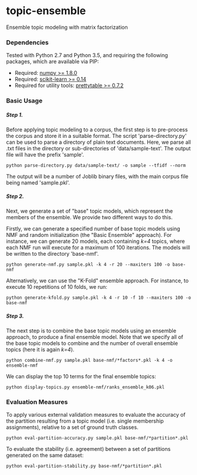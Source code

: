 topic-ensemble
===============

Ensemble topic modeling with matrix factorization

### Dependencies
Tested with Python 2.7 and Python 3.5, and requiring the following packages, which are available via PIP:

* Required: [numpy >= 1.8.0](http://www.numpy.org/)
* Required: [scikit-learn >= 0.14](http://scikit-learn.org/stable/)
* Required for utility tools: [prettytable >= 0.7.2](https://code.google.com/p/prettytable/)

### Basic Usage
##### Step 1. 
Before applying topic modeling to a corpus, the first step is to pre-process the corpus and store it in a suitable format. The script 'parse-directory.py' can be used to parse a directory of plain text documents. Here, we parse all .txt files in the directory or sub-directories of 'data/sample-text'. The output file will have the prefix 'sample'.

	python parse-directory.py data/sample-text/ -o sample --tfidf --norm

The output will be a number of Joblib binary files, with the main corpus file being named 'sample.pkl'.

##### Step 2. 
Next, we generate a set of "base" topic models, which represent the members of the ensemble. We provide two different ways to do this.

Firstly, we can generate a specified number of base topic models using NMF and random initialization (the "Basic Ensemble" approach). For instance, we can generate 20 models, each containing *k=4* topics, where each NMF run will execute for a maximum of 100 iterations. The models will be written to the directory 'base-nmf'.
	
	python generate-nmf.py sample.pkl -k 4 -r 20 --maxiters 100 -o base-nmf

Alternatively, we can use the "K-Fold" ensemble approach. For instance, to execute 10 repetitions of 10 folds, we run: 

	python generate-kfold.py sample.pkl -k 4 -r 10 -f 10 --maxiters 100 -o base-nmf

##### Step 3. 
The next step is to combine the base topic models using an ensemble approach, to produce a final ensemble model. Note that we specify all of the base topic models to combine and the number of overall ensemble topics (here it is again *k=4*).

	python combine-nmf.py sample.pkl base-nmf/*factors*.pkl -k 4 -o ensemble-nmf

We can display the top 10 terms for the final ensemble topics:

	python display-topics.py ensemble-nmf/ranks_ensemble_k06.pkl 

### Evaluation Measures

To apply various external validation measures to evaluate the accuracy of the partition resulting from a topic model (i.e. single membership assignments), relative to a set of ground truth classes.

	python eval-partition-accuracy.py sample.pkl base-nmf/*partition*.pkl 

To evaluate the stability (i.e. agreement) between a set of partitions generated on the same dataset:

	python eval-partition-stability.py base-nmf/*partition*.pkl 
	

